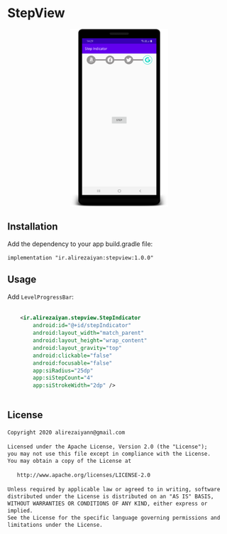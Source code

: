 # StepView


<p align="center">
  <img src="./art/stepview.png" height="400" width="220"/>
</p>

## Installation

Add the dependency to your app build.gradle file:

```
implementation "ir.alirezaiyan:stepview:1.0.0"
```

## Usage

Add `LevelProgressBar`:

```xml

    <ir.alirezaiyan.stepview.StepIndicator
        android:id="@+id/stepIndicator"
        android:layout_width="match_parent"
        android:layout_height="wrap_content"
        android:layout_gravity="top"
        android:clickable="false"
        android:focusable="false"
        app:siRadius="25dp"
        app:siStepCount="4"
        app:siStrokeWidth="2dp" />



```

License
--------

    Copyright 2020 alirezaiyann@gmail.com

    Licensed under the Apache License, Version 2.0 (the "License");
    you may not use this file except in compliance with the License.
    You may obtain a copy of the License at

       http://www.apache.org/licenses/LICENSE-2.0

    Unless required by applicable law or agreed to in writing, software
    distributed under the License is distributed on an "AS IS" BASIS,
    WITHOUT WARRANTIES OR CONDITIONS OF ANY KIND, either express or implied.
    See the License for the specific language governing permissions and
    limitations under the License.
